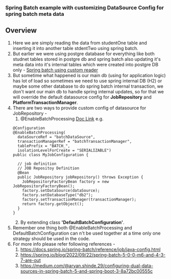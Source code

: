 ### Spring Batch example with customizing DataSource Config for spring batch meta data

## Overview
1. Here we are simply reading the data from studentOne table and inserting it into another table stdentTwo using spring batch.
2. But earlier we were using postgre database for everything like both studnet tables stored in postgre db and spring batch also updating it's meta data into it's internal tables which were created into postgre DB only - [Spring batch using custom reader](https://github.com/ayushdgupta/SpringBoot3-SpringBatchDemo-Using-CustomReader)
3. But sometime what happened is our main db (using for application logic) has lot of load so sometimes we need to use spring internal DB (H2) or maybe some other database to do spring batch internal transaction, we don't want our main db to handle spring internal updates, so for that we will override the default datasource config for **JobRepository** and **PlatformTransactionManager**.
4. There are two ways to provide custom config of datasource for JobRepository -
   1. @EnableBatchProcessing [Doc Link](https://docs.spring.io/spring-batch/reference/job/configuring-repository.html) e.g.
   ```
   @Configuration
   @EnableBatchProcessing(
     dataSourceRef = "batchDataSource",
     transactionManagerRef = "batchTransactionManager",
     tablePrefix = "BATCH_",
     isolationLevelForCreate = "SERIALIZABLE")
   public class MyJobConfiguration {

     // job definition
     // JOB Repositoy Definition
     @Bean
     public JobRepository jobRepository() throws Exception {
       JobRepositoryFactoryBean factory = new JobRepositoryFactoryBean();
       factory.setDataSource(dataSource);
       factory.setDatabaseType("db2");
       factory.setTransactionManager(transactionManager);
       return factory.getObject();
     }
   }
   ```
   2. By extending class **'DefaultBatchConfiguration'**.
5. Remember one thing both @EnableBatchProcessing and DefaultBatchConfiguration can n't be used together at a time only one strategy should be used in the code.
6. For more info please refer following references -
   1. https://docs.spring.io/spring-batch/reference/job/java-config.html
   2. https://spring.io/blog/2022/09/22/spring-batch-5-0-0-m6-and-4-3-7-are-out
   3. https://medium.com/@aryan.shinde.29/configuring-dual-data-sources-in-spring-batch-5-and-spring-boot-3-8a72bc00555c